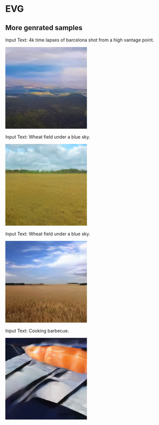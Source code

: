 # EVG

## More genrated samples

Input Text: 4k time lapses of barcelona shot from a high vantage point.

![image](https://github.com/anonymous202203/EVG/blob/main/gif/4k%20time%20lapses%20of%20barcelona%20shot%20from%20a%20high%20vantage%20point.gif)

Input Text: Wheat field under a blue sky.

![image](https://github.com/anonymous202203/EVG/blob/main/gif/Wheat%20field%20under%20a%20blue%20sky.gif)

Input Text: Wheat field under a blue sky.

![image](https://github.com/anonymous202203/EVG/blob/main/gif/Wheat%20field%20under%20a%20blue%20sky1.gif)

Input Text: Cooking barbecue.

![image](https://github.com/anonymous202203/EVG/blob/main/gif/Cooking%20barbecue.gif)
